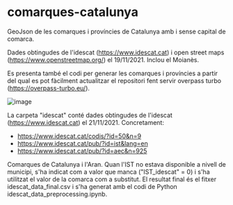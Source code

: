 # comarques-catalunya
GeoJson de les comarques i províncies de Catalunya amb i sense capital de comarca. 

Dades obtingudes de l'idescat (https://www.idescat.cat) i open street maps (https://www.openstreetmap.org/) el 19/11/2021. Inclou el Moianès. 

Es presenta també el codi per generar les comarques i províncies a partir del qual es pot fàcilment actualitzar el repositori fent servir overpass turbo (https://overpass-turbo.eu/).

![image](https://user-images.githubusercontent.com/17580456/142721560-d5c336fb-36c8-43a0-b179-108b52bdd9e8.png)

La carpeta "idescat" conté dades obtingudes de l'idescat (https://www.idescat.cat) el 21/11/2021. Concretament: 
* https://www.idescat.cat/codis/?id=50&n=9
* https://www.idescat.cat/pub/?id=ist&lang=en
* https://www.idescat.cat/pub/?id=aec&n=925

Comarques de Catalunya i l'Aran. Quan l'IST no estava disponible a nivell de municipi, s'ha indicat com a valor que manca ("IST_idescat" = 0) i s'ha utilitzat el valor de la comarca com a substitut. El resultat final és el fitxer idescat_data_final.csv i s'ha generat amb el codi de Python idescat_data_preprocessing.ipynb.

